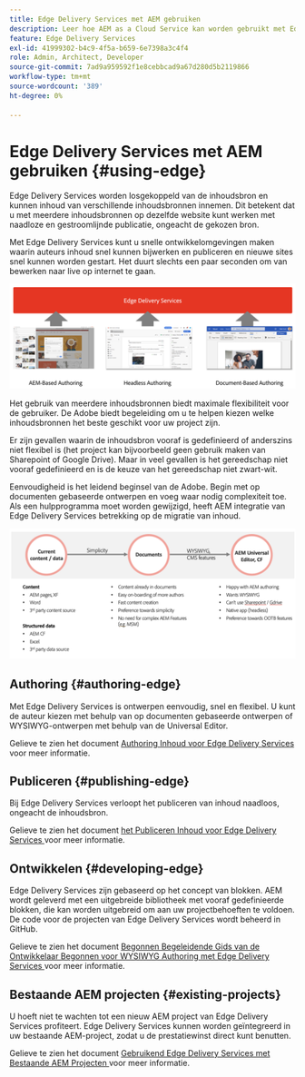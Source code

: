 ```yaml
---
title: Edge Delivery Services met AEM gebruiken
description: Leer hoe AEM as a Cloud Service kan worden gebruikt met Edge Delivery Services.
feature: Edge Delivery Services
exl-id: 41999302-b4c9-4f5a-b659-6e7398a3c4f4
role: Admin, Architect, Developer
source-git-commit: 7ad9a959592f1e8cebbcad9a67d280d5b2119866
workflow-type: tm+mt
source-wordcount: '389'
ht-degree: 0%

---
```



# Edge Delivery Services met AEM gebruiken {#using-edge}

Edge Delivery Services worden losgekoppeld van de inhoudsbron en kunnen inhoud van verschillende inhoudsbronnen innemen. Dit betekent dat u met meerdere inhoudsbronnen op dezelfde website kunt werken met naadloze en gestroomlijnde publicatie, ongeacht de gekozen bron.

Met Edge Delivery Services kunt u snelle ontwikkelomgevingen maken waarin auteurs inhoud snel kunnen bijwerken en publiceren en nieuwe sites snel kunnen worden gestart. Het duurt slechts een paar seconden om van bewerken naar live op internet te gaan.

![ Inhoudsbronnen voor Edge Delivery ](assets/content-sources.png)

Het gebruik van meerdere inhoudsbronnen biedt maximale flexibiliteit voor de gebruiker. De Adobe biedt begeleiding om u te helpen kiezen welke inhoudsbronnen het beste geschikt voor uw project zijn.

Er zijn gevallen waarin de inhoudsbron vooraf is gedefinieerd of anderszins niet flexibel is (het project kan bijvoorbeeld geen gebruik maken van Sharepoint of Google Drive). Maar in veel gevallen is het gereedschap niet vooraf gedefinieerd en is de keuze van het gereedschap niet zwart-wit.

Eenvoudigheid is het leidend beginsel van de Adobe. Begin met op documenten gebaseerde ontwerpen en voeg waar nodig complexiteit toe. Als een hulpprogramma moet worden gewijzigd, heeft AEM integratie van Edge Delivery Services betrekking op de migratie van inhoud.

![ de bronflexibiliteit van de inhoudsbron ](assets/content-source-flexiblity.png)

## Authoring {#authoring-edge}

Met Edge Delivery Services is ontwerpen eenvoudig, snel en flexibel. U kunt de auteur kiezen met behulp van op documenten gebaseerde ontwerpen of WYSIWYG-ontwerpen met behulp van de Universal Editor.

Gelieve te zien het document [ Authoring Inhoud voor Edge Delivery Services ](/help/edge/wysiwyg-authoring/authoring.md) voor meer informatie.

## Publiceren {#publishing-edge}

Bij Edge Delivery Services verloopt het publiceren van inhoud naadloos, ongeacht de inhoudsbron.

Gelieve te zien het document [ het Publiceren Inhoud voor Edge Delivery Services ](/help/edge/wysiwyg-authoring/publishing.md) voor meer informatie.

## Ontwikkelen {#developing-edge}

Edge Delivery Services zijn gebaseerd op het concept van blokken. AEM wordt geleverd met een uitgebreide bibliotheek met vooraf gedefinieerde blokken, die kan worden uitgebreid om aan uw projectbehoeften te voldoen. De code voor de projecten van Edge Delivery Services wordt beheerd in GitHub.

Gelieve te zien het document [ Begonnen Begeleidende Gids van de Ontwikkelaar Begonnen voor WYSIWYG Authoring met Edge Delivery Services ](/help/edge/wysiwyg-authoring/edge-dev-getting-started.md) voor meer informatie.

## Bestaande AEM projecten {#existing-projects}

U hoeft niet te wachten tot een nieuw AEM project van Edge Delivery Services profiteert. Edge Delivery Services kunnen worden geïntegreerd in uw bestaande AEM-project, zodat u de prestatiewinst direct kunt benutten.

Gelieve te zien het document [ Gebruikend Edge Delivery Services met Bestaande AEM Projecten ](/help/edge/wysiwyg-authoring/existing-projects.md) voor meer informatie.
